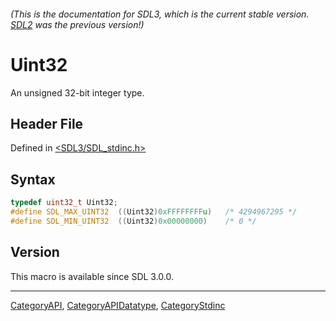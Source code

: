 ###### (This is the documentation for SDL3, which is the current stable version. [SDL2](https://wiki.libsdl.org/SDL2/) was the previous version!)
# Uint32

An unsigned 32-bit integer type.

## Header File

Defined in [<SDL3/SDL_stdinc.h>](https://github.com/libsdl-org/SDL/blob/main/include/SDL3/SDL_stdinc.h)

## Syntax

```c
typedef uint32_t Uint32;
#define SDL_MAX_UINT32  ((Uint32)0xFFFFFFFFu)   /* 4294967295 */
#define SDL_MIN_UINT32  ((Uint32)0x00000000)    /* 0 */
```

## Version

This macro is available since SDL 3.0.0.

----
[CategoryAPI](CategoryAPI), [CategoryAPIDatatype](CategoryAPIDatatype), [CategoryStdinc](CategoryStdinc)


